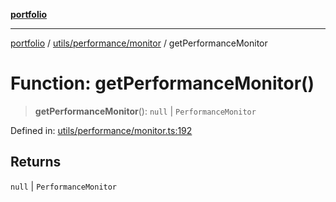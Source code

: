 [**portfolio**](../../../../README.md)

***

[portfolio](../../../../modules.md) / [utils/performance/monitor](../README.md) / getPerformanceMonitor

# Function: getPerformanceMonitor()

> **getPerformanceMonitor**(): `null` \| `PerformanceMonitor`

Defined in: [utils/performance/monitor.ts:192](https://github.com/tnorlund/Portfolio/blob/66e0b749b6ce1eda08da76d279914f09333252c9/portfolio/utils/performance/monitor.ts#L192)

## Returns

`null` \| `PerformanceMonitor`
